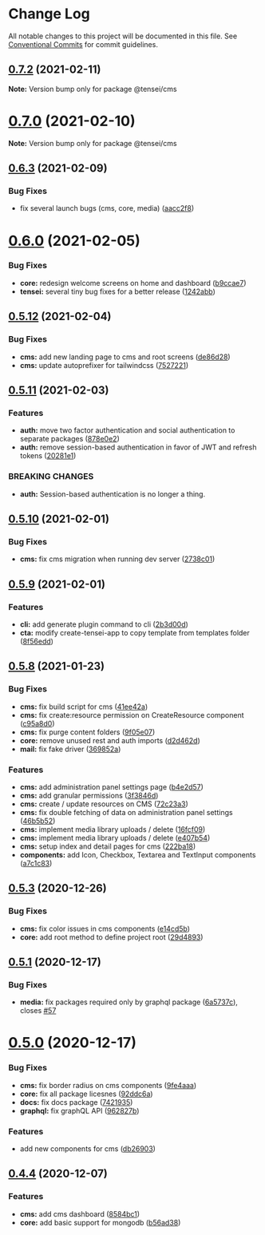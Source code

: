 # Change Log

All notable changes to this project will be documented in this file.
See [Conventional Commits](https://conventionalcommits.org) for commit guidelines.

## [0.7.2](https://github.com/tenseijs/tensei/compare/v0.7.1...v0.7.2) (2021-02-11)

**Note:** Version bump only for package @tensei/cms





# [0.7.0](https://github.com/tenseijs/tensei/compare/v0.6.3...v0.7.0) (2021-02-10)

**Note:** Version bump only for package @tensei/cms





## [0.6.3](https://github.com/tenseijs/tensei/compare/v0.6.2...v0.6.3) (2021-02-09)


### Bug Fixes

* fix several launch bugs (cms, core, media) ([aacc2f8](https://github.com/tenseijs/tensei/commit/aacc2f8175a74d4983c96358c85d1db67128f889))






# [0.6.0](https://github.com/tenseijs/tensei/compare/v0.5.12...v0.6.0) (2021-02-05)


### Bug Fixes

* **core:** redesign welcome screens on home and dashboard ([b9ccae7](https://github.com/tenseijs/tensei/commit/b9ccae73c293e2d980a798eb67ca5b131ae098f8))
* **tensei:** several tiny bug fixes for a better release ([1242abb](https://github.com/tenseijs/tensei/commit/1242abb2aecbd5f784c1f4304435ee43d5b46dd0))





## [0.5.12](https://github.com/tenseijs/tensei/compare/v0.5.11...v0.5.12) (2021-02-04)


### Bug Fixes

* **cms:** add new landing page to cms and root screens ([de86d28](https://github.com/tenseijs/tensei/commit/de86d2854e4e4f9dfce1b2324d085246be2ee453))
* **cms:** update autoprefixer for tailwindcss ([7527221](https://github.com/tenseijs/tensei/commit/752722132a4719e3a56f8131d465ebf4630be0e4))





## [0.5.11](https://github.com/tenseijs/tensei/compare/v0.5.10...v0.5.11) (2021-02-03)


### Features

* **auth:** move two factor authentication and social authentication to separate packages ([878e0e2](https://github.com/tenseijs/tensei/commit/878e0e2c03561d0790c448b330a4e3a4e72302bd))
* **auth:** remove session-based authentication in favor of JWT and refresh tokens ([20281e1](https://github.com/tenseijs/tensei/commit/20281e16f2453d679f03904e7e2f03c5943c14de))


### BREAKING CHANGES

* **auth:** Session-based authentication is no longer a thing.





## [0.5.10](https://github.com/tenseijs/tensei/compare/v0.5.9...v0.5.10) (2021-02-01)


### Bug Fixes

* **cms:** fix cms migration when running dev server ([2738c01](https://github.com/tenseijs/tensei/commit/2738c01b772a9e2d351562840eb2462128d4c134))






## [0.5.9](https://github.com/tenseijs/tensei/compare/v0.5.8...v0.5.9) (2021-02-01)


### Features

* **cli:** add generate plugin command to cli ([2b3d00d](https://github.com/tenseijs/tensei/commit/2b3d00db23503c9a2a009eb5cc3f3c03ff29234c))
* **cta:** modify create-tensei-app to copy template from templates folder ([8f56edd](https://github.com/tenseijs/tensei/commit/8f56edd63d66756d17add3a2e9059ca55d683829))





## [0.5.8](https://github.com/tenseijs/tensei/compare/v0.5.7...v0.5.8) (2021-01-23)


### Bug Fixes

* **cms:** fix build script for cms ([41ee42a](https://github.com/tenseijs/tensei/commit/41ee42afd199689157f487c967898f90999cc80c))
* **cms:** fix create:resource permission on CreateResource component ([c95a8d0](https://github.com/tenseijs/tensei/commit/c95a8d0257bd4095235dfbaa2eec19cbe49a8668))
* **cms:** fix purge content folders ([9f05e07](https://github.com/tenseijs/tensei/commit/9f05e0796e85bac4c5625363ce414003d4346001))
* **core:** remove unused rest and auth imports ([d2d462d](https://github.com/tenseijs/tensei/commit/d2d462d5a552c93d75a746d84c7792b06b49c03c))
* **mail:** fix fake driver ([369852a](https://github.com/tenseijs/tensei/commit/369852aef479b6b26bf992b02cd212fed2fd4d40))


### Features

* **cms:** add administration panel settings page ([b4e2d57](https://github.com/tenseijs/tensei/commit/b4e2d57c1c28433992be83287446e3c7dfc1fb7f))
* **cms:** add granular permissions ([3f3846d](https://github.com/tenseijs/tensei/commit/3f3846dfb1f0d06588e93be5002d27b01140469b))
* **cms:** create / update resources on CMS ([72c23a3](https://github.com/tenseijs/tensei/commit/72c23a3b719e5c3c398e991aaeff8e29f1c26b35))
* **cms:** fix double fetching of data on administration panel settings ([46b5b52](https://github.com/tenseijs/tensei/commit/46b5b5274466a3fe10f709c18dc8608c1f8e4360))
* **cms:** implement media library uploads / delete ([16fcf09](https://github.com/tenseijs/tensei/commit/16fcf09cc3336ff8c3adf2dfacbd37de83fd796a))
* **cms:** implement media library uploads / delete ([e407b54](https://github.com/tenseijs/tensei/commit/e407b54290b5c5035a41afadb7c499240fc693c4))
* **cms:** setup index and detail pages for cms ([222ba18](https://github.com/tenseijs/tensei/commit/222ba1813d5519644a8a7979adc0dec5c25d78c3))
* **components:** add Icon, Checkbox, Textarea and TextInput components ([a7c1c83](https://github.com/tenseijs/tensei/commit/a7c1c837f7ab568e785e64d5c2e10b68f44bd58e))





## [0.5.3](https://github.com/tenseijs/tensei/compare/v0.5.2...v0.5.3) (2020-12-26)


### Bug Fixes

* **cms:** fix color issues in cms components ([e14cd5b](https://github.com/tenseijs/tensei/commit/e14cd5bc3487fdceca06da70a5506d52f5711ed1))
* **core:** add root method to define project root ([29d4893](https://github.com/tenseijs/tensei/commit/29d4893d547945eda8a1abfa7a6b69f6ff4dd131))





## [0.5.1](https://github.com/tenseijs/tensei/compare/v0.5.0...v0.5.1) (2020-12-17)


### Bug Fixes

* **media:** fix packages required only by graphql package ([6a5737c](https://github.com/tenseijs/tensei/commit/6a5737cfc836ce362db0cf193067130a3eb8d7d7)), closes [#57](https://github.com/tenseijs/tensei/issues/57)





# [0.5.0](https://github.com/tenseijs/tensei/compare/v0.4.4...v0.5.0) (2020-12-17)


### Bug Fixes

* **cms:** fix border radius on cms components ([9fe4aaa](https://github.com/tenseijs/tensei/commit/9fe4aaa7c684b98923d158cea314b5000ebd5c0c))
* **core:** fix all package licesnes ([92ddc6a](https://github.com/tenseijs/tensei/commit/92ddc6a7ef0fa2e1397336147ec674974d89c1a8))
* **docs:** fix docs package ([7421935](https://github.com/tenseijs/tensei/commit/7421935d9e25f2a117ed0463bb7fc153f9a83acc))
* **graphql:** fix graphQL API ([962827b](https://github.com/tenseijs/tensei/commit/962827b3f447294e7fb4f1e7fe18a9058f644771))


### Features

* add new components for cms ([db26903](https://github.com/tenseijs/tensei/commit/db26903d950acb69658e71f6dbd0c5d2f7264854))





## [0.4.4](https://github.com/tenseijs/tensei/compare/v0.4.3...v0.4.4) (2020-12-07)


### Features

* **cms:** add cms dashboard ([8584bc1](https://github.com/tenseijs/tensei/commit/8584bc137f0cd6e69e807baf59689d37c371ab10))
* **core:** add basic support for mongodb ([b56ad38](https://github.com/tenseijs/tensei/commit/b56ad3806e3ac3b8e30c4285fa3c7640525a625a))
